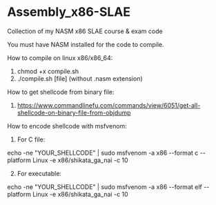 # Assembly_x86-SLAE
Collection of my NASM x86 SLAE course &amp; exam code

You must have NASM installed for the code to compile.

How to compile on linux x86/x86_64:
1. chmod +x compile.sh
2. ./compile.sh [file] (without .nasm extension)

How to get shellcode from binary file:
1. https://www.commandlinefu.com/commands/view/6051/get-all-shellcode-on-binary-file-from-objdump

How to encode shellcode with msfvenom:
1. For C file:

echo -ne "YOUR_SHELLCODE" | sudo msfvenom -a x86 --format c --platform Linux -e x86/shikata_ga_nai -c 10

2. For executable:

echo -ne "YOUR_SHELLCODE" | sudo msfvenom -a x86 --format elf --platform Linux -e x86/shikata_ga_nai -c 10